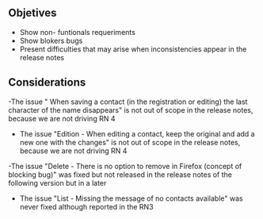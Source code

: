 ## Objetives 

- Show  non- funtionals requeriments 
- Show blokers bugs
- Present difficulties that may arise when inconsistencies appear in the release notes

## Considerations 

-The issue "  When saving a contact (in the registration or editing) the last character of the name disappears" is not out of scope in the release notes, because we are not driving RN 4

- The issue "Edition - When editing a contact, keep the original and add a new one with the changes" is not out of scope in the release notes, because we are not driving RN 4

-The issue "Delete - There is no option to remove in Firefox (concept of blocking bug)" was fixed but not released in the release notes of the following version but in a later

- The issue "List - Missing the message of no contacts available" was never fixed although reported in the RN3
